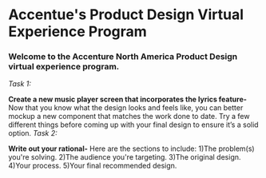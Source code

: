 # Accentue's Product Design Virtual Experience Program

### Welcome to the Accenture North America Product Design virtual experience program.
_Task 1:_

__Create a new music player screen that incorporates the lyrics feature-__
Now that you know what the design looks and feels like, you can better mockup a new component that matches the work
done to date. Try a few different things before coming up with your final design to ensure it’s a solid option. 
_Task 2:_

__Write out your rational-__
Here are the sections to include:
1)The problem(s) you're solving.
2)The audience you're targeting.
3)The original design.
4)Your process.
5)Your final recommended design.
